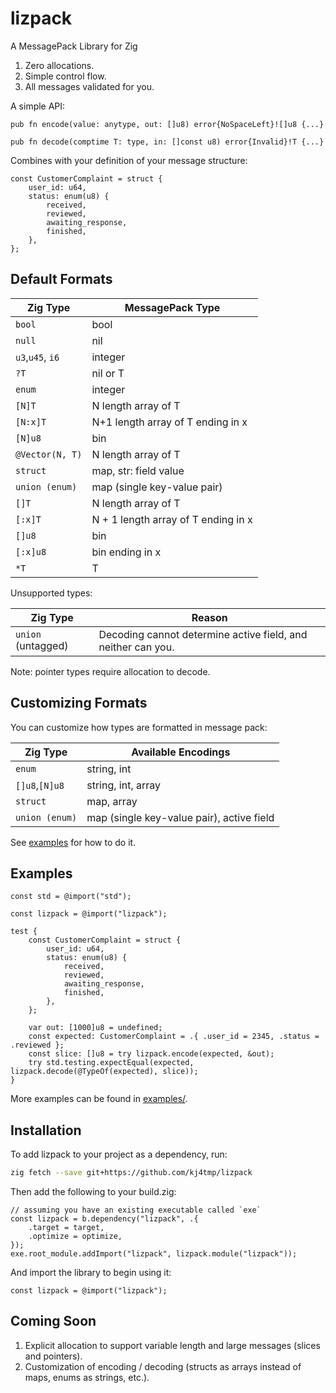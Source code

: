 # lizpack

A MessagePack Library for Zig

1. Zero allocations.
1. Simple control flow.
1. All messages validated for you.

A simple API:

```zig
pub fn encode(value: anytype, out: []u8) error{NoSpaceLeft}![]u8 {...}

pub fn decode(comptime T: type, in: []const u8) error{Invalid}!T {...}
```

Combines with your definition of your message structure:

```zig
const CustomerComplaint = struct {
    user_id: u64,
    status: enum(u8) {
        received,
        reviewed,
        awaiting_response,
        finished,
    },
};
```

## Default Formats

| Zig Type         | MessagePack Type                    |
| ---------------- | ----------------------------------- |
| `bool`           | bool                                |
| `null`           | nil                                 |
| `u3`,`u45`, `i6` | integer                             |
| `?T`             | nil or T                            |
| `enum`           | integer                             |
| `[N]T`           | N length array of T                 |
| `[N:x]T`         | N+1 length array of T ending in x   |
| `[N]u8`          | bin                                 |
| `@Vector(N, T)`  | N length array of T                 |
| `struct`         | map, str: field value               |
| `union (enum)`   | map (single key-value pair)         |
| `[]T`            | N length array of T                 |
| `[:x]T`          | N + 1 length array of T ending in x |
| `[]u8`           | bin                                 |
| `[:x]u8`         | bin ending in x                     |
| `*T`             | T                                   |

Unsupported types:

| Zig Type           | Reason                                                       |
| ------------------ | ------------------------------------------------------------ |
| `union` (untagged) | Decoding cannot determine active field, and neither can you. |

Note: pointer types require allocation to decode.

## Customizing Formats

You can customize how types are formatted in message pack:

| Zig Type       | Available Encodings                       |
| -------------- | ----------------------------------------- |
| `enum`         | string, int                               |
| `[]u8`,`[N]u8` | string, int, array                        |
| `struct`       | map, array                                |
| `union (enum)` | map (single key-value pair), active field |

See [examples](examples/examples.zig) for how to do it.

## Examples

```zig
const std = @import("std");

const lizpack = @import("lizpack");

test {
    const CustomerComplaint = struct {
        user_id: u64,
        status: enum(u8) {
            received,
            reviewed,
            awaiting_response,
            finished,
        },
    };

    var out: [1000]u8 = undefined;
    const expected: CustomerComplaint = .{ .user_id = 2345, .status = .reviewed };
    const slice: []u8 = try lizpack.encode(expected, &out);
    try std.testing.expectEqual(expected, lizpack.decode(@TypeOf(expected), slice));
}

```

More examples can be found in [examples/](/examples/).

## Installation

To add lizpack to your project as a dependency, run:

```sh
zig fetch --save git+https://github.com/kj4tmp/lizpack
```

Then add the following to your build.zig:

```zig
// assuming you have an existing executable called `exe`
const lizpack = b.dependency("lizpack", .{
    .target = target,
    .optimize = optimize,
});
exe.root_module.addImport("lizpack", lizpack.module("lizpack"));
```

And import the library to begin using it:

```zig
const lizpack = @import("lizpack");
```

## Coming Soon

1. Explicit allocation to support variable length and large messages (slices and pointers).
1. Customization of encoding / decoding (structs as arrays instead of maps, enums as strings, etc.).
